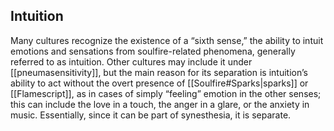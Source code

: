 ## Intuition

Many cultures recognize the existence of a “sixth sense,” the ability to intuit emotions and sensations from soulfire-related phenomena, generally referred to as intuition. Other cultures may include it under [[pneumasensitivity]], but the main reason for its separation is intuition’s ability to act without the overt presence of [[Soulfire#Sparks|sparks]] or [[Flamescript]], as in cases of simply “feeling” emotion in the other senses; this can include the love in a touch, the anger in a glare, or the anxiety in music. Essentially, since it can be part of synesthesia, it is separate.